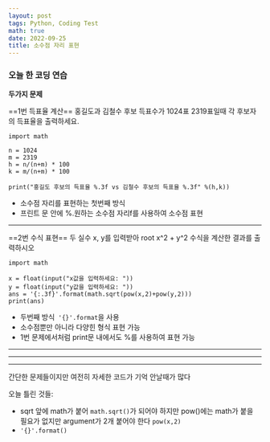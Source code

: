 ```yaml
---
layout: post
tags: Python, Coding Test
math: true
date: 2022-09-25
title: 소수점 자리 표현
---
```


### 오늘 한 코딩 연습

**두가지 문제**

==1번 득표율 계산==
홍길도과 김철수 후보 득표수가 1024표 2319표일때 각 후보자의 득표율을 출력하세요.

```
import math

n = 1024
m = 2319
h = n/(n+m) * 100
k = m/(n+m) * 100

print("홍길도 후보의 득표율 %.3f vs 김철수 후보의 득표율 %.3f" %(h,k))
```
- 소수점 자리를 표현하는 첫번째 방식
- 프린트 문 안에 %.원하는 소수점 자리f를 사용하여 소수점 표현


* * *


==2번 수식 표현==
두 실수 x, y를 입력받아 root x^2 + y^2 수식을 계산한 결과를 출력하시오
```
import math

x = float(input("x값을 입력하세요: "))
y = float(input("y값을 입력하세요: "))
ans = '{:.3f}'.format(math.sqrt(pow(x,2)+pow(y,2)))
print(ans)
```
- 두번째 방식` '{}'.format`을 사용
- 소수점뿐만 아니라 다양힌 형식 표현 가능
- 1번 문제에서처럼 print문 내에서도 %를 사용하여 표현 가능



* * *

* * *

* * *
간단한 문제들이지만 여전히 자세한 코드가 기억 안날때가 많다

오늘 틀린 것들:
- sqrt 앞에 math가 붙어 `math.sqrt()`가 되어야 하지만 pow()에는 math가 붙을 필요가 없지만 argument가 2개 붙어야 한다 `pow(x,2)`
- `'{}'.format()`
